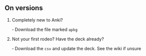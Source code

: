## On versions

1. Completely new to Anki? 

    &dash; Download the file marked `apkg`

2. Not your first rodeo? Have the deck already?

    &dash; Download the `csv` and update the deck. See the wiki if unsure

